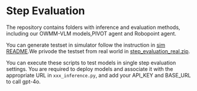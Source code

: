 # Step Evaluation

The repository contains folders with inference and evaluation methods, including our OWMM-VLM models,PIVOT agent and Robopoint agent. 

You can generate testset in simulator follow the instruction in [sim README](../sim/README.md).We privode the testset from real world in [step_evaluation_real.zip](https://drive.google.com/drive/folders/1FIvCu28nRcz_tSsMLbii3pigFwLtwUQU?usp=sharing).

You can execute these scripts to test models in single step evaluation settings. You are required to deploy models and associate it with the appropriate URL in `xxx_inference.py`, and add your API_KEY and BASE_URL to call gpt-4o.
